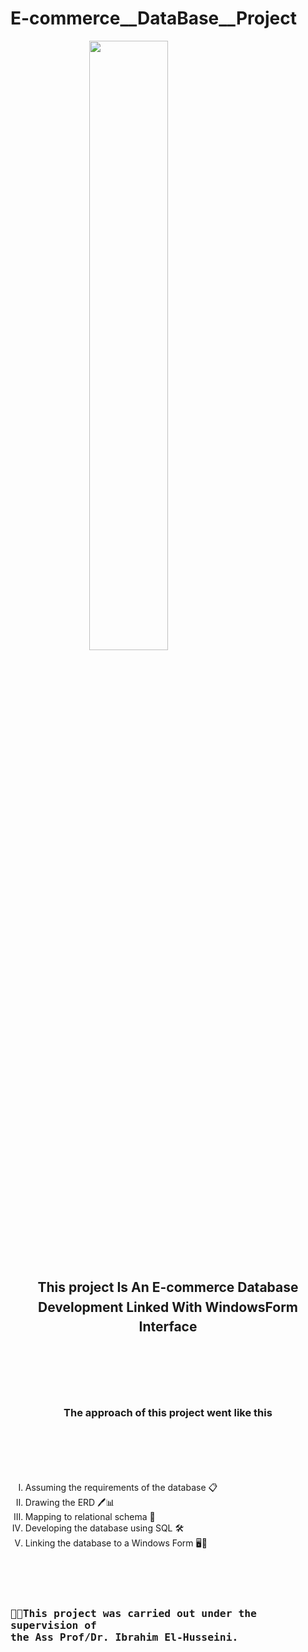 #                                                         E-commerce__DataBase__Project
<img src="https://github.com/user-attachments/assets/1ccf8dd4-8746-450a-854a-47916bdcc9d7" style="width: 50%; display: block; margin: 0 auto;">

<h2 style="text-align: center; line-height: 1.5;">
  This project Is An E-commerce Database Development Linked With WindowsForm Interface
</h2> 

<div style="display: flex; justify-content: center; align-items: center; height: 200px; text-align: center;">
  <h3>
    The approach of this project went like this
  </h3>
</div>

<ol style="list-style-type: upper-roman;">
  <li>Assuming the requirements of the database 📋</li>
  <li>Drawing the ERD 🖊️📊</li>
  <li> Mapping to relational schema 🔄</li>
  <li>Developing the database using SQL 🛠️</li>
  <li> Linking the database to a Windows Form 🖥️🔗</li>
</ol>

<div style="display: flex; justify-content: center; align-items: center; height: 200px; font-family: 'academy', monospace;">
  <h3>
    👨‍🏫This project was carried out under the supervision of <br> the Ass Prof/Dr. Ibrahim El-Husseini.
  </h3>
</div>

